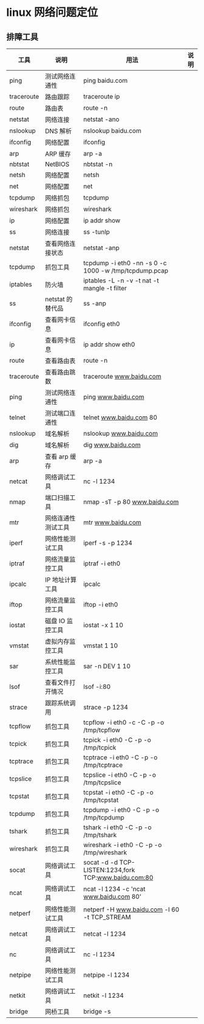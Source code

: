 # linux 网络问题定位

## 排障工具

| 工具       | 说明               | 用法                                                  | 说明 |
| ---------- | ------------------ | ----------------------------------------------------- | ---- |
| ping       | 测试网络连通性     | ping baidu.com                                        |
| traceroute | 路由跟踪           | traceroute ip                                         |
| route      | 路由表             | route -n                                              |
| netstat    | 网络连接           | netstat -ano                                          |
| nslookup   | DNS 解析           | nslookup baidu.com                                    |
| ifconfig   | 网络配置           | ifconfig                                              |
| arp        | ARP 缓存           | arp -a                                                |
| nbtstat    | NetBIOS            | nbtstat -n                                            |
| netsh      | 网络配置           | netsh                                                 |
| net        | 网络配置           | net                                                   |
| tcpdump    | 网络抓包           | tcpdump                                               |
| wireshark  | 网络抓包           | wireshark                                             |
| ip         | 网络配置           | ip addr show                                          |
| ss         | 网络连接           | ss -tunlp                                             |
| netstat    | 查看网络连接状态   | netstat -anp                                          |
| tcpdump    | 抓包工具           | tcpdump -i eth0 -nn -s 0 -c 1000 -w /tmp/tcpdump.pcap |
| iptables   | 防火墙             | iptables -L -n -v -t nat -t mangle -t filter          |
| ss         | netstat 的替代品   | ss -anp                                               |
| ifconfig   | 查看网卡信息       | ifconfig eth0                                         |
| ip         | 查看网卡信息       | ip addr show eth0                                     |
| route      | 查看路由表         | route -n                                              |
| traceroute | 查看路由跳数       | traceroute www.baidu.com                              |
| ping       | 测试网络连通性     | ping www.baidu.com                                    |
| telnet     | 测试端口连通性     | telnet www.baidu.com 80                               |
| nslookup   | 域名解析           | nslookup www.baidu.com                                |
| dig        | 域名解析           | dig www.baidu.com                                     |
| arp        | 查看 arp 缓存      | arp -a                                                |
| netcat     | 网络调试工具       | nc -l 1234                                            |
| nmap       | 端口扫描工具       | nmap -sT -p 80 www.baidu.com                          |
| mtr        | 网络连通性测试工具 | mtr www.baidu.com                                     |
| iperf      | 网络性能测试工具   | iperf -s -p 1234                                      |
| iptraf     | 网络流量监控工具   | iptraf -i eth0                                        |
| ipcalc     | IP 地址计算工具    | ipcalc                                                |
| iftop      | 网络流量监控工具   | iftop -i eth0                                         |
| iostat     | 磁盘 IO 监控工具   | iostat -x 1 10                                        |
| vmstat     | 虚拟内存监控工具   | vmstat 1 10                                           |
| sar        | 系统性能监控工具   | sar -n DEV 1 10                                       |
| lsof       | 查看文件打开情况   | lsof -i:80                                            |
| strace     | 跟踪系统调用       | strace -p 1234                                        |
| tcpflow    | 抓包工具           | tcpflow -i eth0 -c -C -p -o /tmp/tcpflow              |
| tcpick     | 抓包工具           | tcpick -i eth0 -C -p -o /tmp/tcpick                   |
| tcptrace   | 抓包工具           | tcptrace -i eth0 -C -p -o /tmp/tcptrace               |
| tcpslice   | 抓包工具           | tcpslice -i eth0 -C -p -o /tmp/tcpslice               |
| tcpstat    | 抓包工具           | tcpstat -i eth0 -C -p -o /tmp/tcpstat                 |
| tcpdump    | 抓包工具           | tcpdump -i eth0 -C -p -o /tmp/tcpdump                 |
| tshark     | 抓包工具           | tshark -i eth0 -C -p -o /tmp/tshark                   |
| wireshark  | 抓包工具           | wireshark -i eth0 -C -p -o /tmp/wireshark             |
| socat      | 网络调试工具       | socat -d -d TCP-LISTEN:1234,fork TCP:www.baidu.com:80 |
| ncat       | 网络调试工具       | ncat -l 1234 -c 'ncat www.baidu.com 80'               |
| netperf    | 网络性能测试工具   | netperf -H www.baidu.com -l 60 -t TCP_STREAM          |
| netcat     | 网络调试工具       | netcat -l 1234                                        |
| nc         | 网络调试工具       | nc -l 1234                                            |
| netpipe    | 网络性能测试工具   | netpipe -l 1234                                       |
| netkit     | 网络调试工具       | netkit -l 1234                                        |
| bridge     | 网桥工具           | bridge -s                                             |
